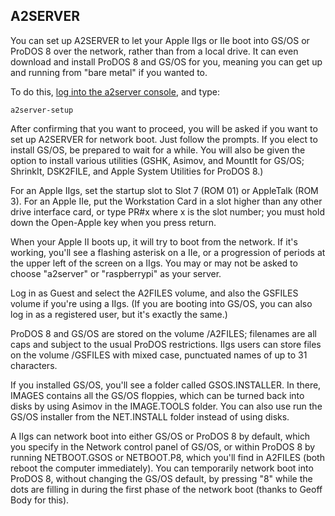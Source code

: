 ## A2SERVER

You can set up A2SERVER to let your Apple IIgs or IIe boot into GS/OS or
ProDOS 8 over the network, rather than from a local drive. It can even
download and install ProDOS 8 and GS/OS for you, meaning you can get up and
running from \"bare metal\" if you wanted to.

To do this, [log into the a2server console](a2server_commands.md), and type:

```
a2server-setup
```

After confirming that you want to proceed, you will be asked if you want to
set up A2SERVER for network boot. Just follow the prompts. If you elect to
install GS/OS, be prepared to wait for a while. You will also be given the
option to install various utilities (GSHK, Asimov, and MountIt for GS/OS;
ShrinkIt, DSK2FILE, and Apple System Utilities for ProDOS 8.)

For an Apple IIgs, set the startup slot to Slot 7 (ROM 01) or AppleTalk (ROM
3). For an Apple IIe, put the Workstation Card in a slot higher than any other
drive interface card, or type PR#x where x is the slot number; you must hold
down the Open-Apple key when you press return.

When your Apple II boots up, it will try to boot from the network. If it\'s
working, you\'ll see a flashing asterisk on a IIe, or a progression of periods
at the upper left of the screen on a IIgs. You may or may not be asked to
choose \"a2server\" or \"raspberrypi\" as your server.

Log in as Guest and select the A2FILES volume, and also the GSFILES volume if
you\'re using a IIgs. (If you are booting into GS/OS, you can also log in as a
registered user, but it\'s exactly the same.)

ProDOS 8 and GS/OS are stored on the volume /A2FILES; filenames are all caps
and subject to the usual ProDOS restrictions. IIgs users can store files on
the volume /GSFILES with mixed case, punctuated names of up to 31 characters.

If you installed GS/OS, you\'ll see a folder called GSOS.INSTALLER. In there,
IMAGES contains all the GS/OS floppies, which can be turned back into disks by
using Asimov in the IMAGE.TOOLS folder. You can also use run the GS/OS
installer from the NET.INSTALL folder instead of using disks.

A IIgs can network boot into either GS/OS or ProDOS 8 by default, which you
specify in the Network control panel of GS/OS, or within ProDOS 8 by running
NETBOOT.GSOS or NETBOOT.P8, which you\'ll find in A2FILES (both reboot the
computer immediately). You can temporarily network boot into ProDOS 8, without
changing the GS/OS default, by pressing \"8\" while the dots are filling in
during the first phase of the network boot (thanks to Geoff Body for this).
